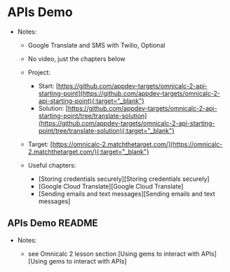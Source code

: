 # APIs Demo

- Notes:

  - Google Translate and SMS with Twilio, Optional

  - No video, just the chapters below
  
  - Project:
    - Start: [https://github.com/appdev-targets/omnicalc-2-api-starting-point](https://github.com/appdev-targets/omnicalc-2-api-starting-point){:target="_blank"}
    - Solution: [https://github.com/appdev-targets/omnicalc-2-api-starting-point/tree/translate-solution](https://github.com/appdev-targets/omnicalc-2-api-starting-point/tree/translate-solution){:target="_blank"}

  - Target: [https://omnicalc-2.matchthetarget.com/](https://omnicalc-2.matchthetarget.com/){:target="_blank"}

  - Useful chapters:
    - [Storing credentials securely][Storing credentials securely]
    - [Google Cloud Translate][Google Cloud Translate]
    - [Sending emails and text messages][Sending emails and text messages]

## APIs Demo README

- Notes:

  - see Omnicalc 2 lesson section [Using gems to interact with APIs][Using gems to interact with APIs]